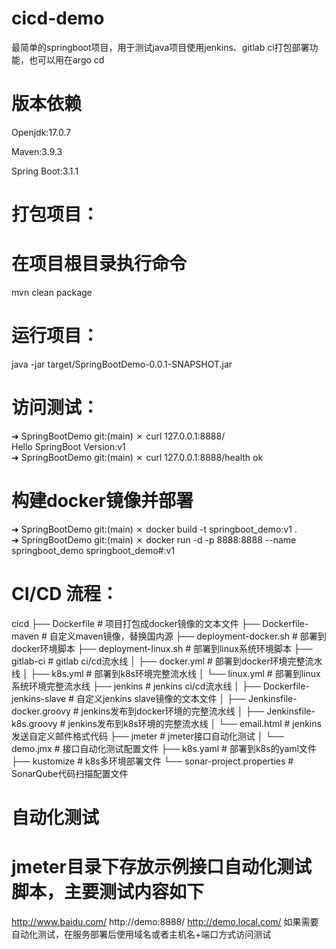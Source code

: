 # cicd-demo
最简单的springboot项目，用于测试java项目使用jenkins、gitlab ci打包部署功能，也可以用在argo cd

# 版本依赖
Openjdk:17.0.7

Maven:3.9.3

Spring Boot:3.1.1


# 打包项目：
# 在项目根目录执行命令
mvn clean package

# 运行项目：
java -jar target/SpringBootDemo-0.0.1-SNAPSHOT.jar

# 访问测试：
➜  SpringBootDemo git:(main) ✗ curl 127.0.0.1:8888/       
Hello SpringBoot Version:v1   
➜  SpringBootDemo git:(main) ✗ curl 127.0.0.1:8888/health
ok

# 构建docker镜像并部署
➜  SpringBootDemo git:(main) ✗ docker build -t springboot_demo:v1 .   
➜  SpringBootDemo git:(main) ✗ docker run -d -p 8888:8888 --name springboot_demo springboot_demo#:v1

# CI/CD 流程：
cicd
├── Dockerfile  # 项目打包成docker镜像的文本文件
├── Dockerfile-maven # 自定义maven镜像，替换国内源
├── deployment-docker.sh # 部署到docker环境脚本
├── deployment-linux.sh # 部署到linux系统环境脚本
├── gitlab-ci # gitlab ci/cd流水线
│   ├── docker.yml # 部署到docker环境完整流水线
│   ├── k8s.yml # 部署到k8s环境完整流水线
│   └── linux.yml # 部署到linux系统环境完整流水线
├── jenkins # jenkins ci/cd流水线
│   ├── Dockerfile-jenkins-slave # 自定义jenkins slave镜像的文本文件
│   ├── Jenkinsfile-docker.groovy # jenkins发布到docker环境的完整流水线
│   ├── Jenkinsfile-k8s.groovy # jenkins发布到k8s环境的完整流水线
│   └── email.html # jenkins发送自定义邮件格式代码
├── jmeter # jmeter接口自动化测试
│   └── demo.jmx # 接口自动化测试配置文件
├── k8s.yaml # 部署到k8s的yaml文件
├── kustomize # k8s多环境部署文件
└── sonar-project.properties # SonarQube代码扫描配置文件

# 自动化测试
# jmeter目录下存放示例接口自动化测试脚本，主要测试内容如下

http://www.baidu.com/
http://demo:8888/
http://demo.local.com/
如果需要自动化测试，在服务部署后使用域名或者主机名+端口方式访问测试

